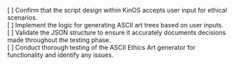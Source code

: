 [ ] Confirm that the script design within KinOS accepts user input for ethical scenarios.  
[ ] Implement the logic for generating ASCII art trees based on user inputs.  
[ ] Validate the JSON structure to ensure it accurately documents decisions made throughout the testing phase.  
[ ] Conduct thorough testing of the ASCII Ethics Art generator for functionality and identify any issues.